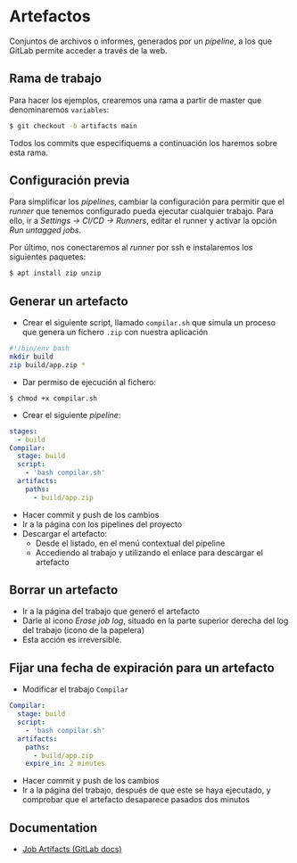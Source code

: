 # Artefactos

Conjuntos de archivos o informes, generados por un _pipeline_, a los que GitLab permite acceder a
través de la web.

## Rama de trabajo

Para hacer los ejemplos, crearemos una rama a partir de master que denominaremos `variables`:

```bash
$ git checkout -b artifacts main
```

Todos los commits que especifiquems a continuación los haremos sobre esta rama.

## Configuración previa

Para simplificar los _pipelines_, cambiar la configuración para permitir que el _runner_ que tenemos configurado pueda
ejecutar cualquier trabajo. Para ello, ir a _Settings -> CI/CD -> Runners_, editar el runner y activar la opción
_Run untagged jobs_.

Por último, nos conectaremos al _runner_ por ssh e instalaremos los siguientes paquetes:

```bash
$ apt install zip unzip
```
## Generar un artefacto

* Crear el siguiente script, llamado `compilar.sh` que simula un proceso que genera un fichero `.zip` con nuestra aplicación
```bash
#!/bin/env bash
mkdir build
zip build/app.zip *
```
* Dar permiso de ejecución al fichero:
```
$ chmod +x compilar.sh
```
* Crear el siguiente _pipeline_:

```yaml
stages:
  - build
Compilar:
  stage: build
  script:
    - 'bash compilar.sh'
  artifacts:
    paths:
      - build/app.zip
```
* Hacer commit y push de los cambios
* Ir a la página con los pipelines del proyecto
* Descargar el artefacto:
  * Desde el listado, en el menú contextual del pipeline
  * Accediendo al trabajo y utilizando el enlace para descargar el artefacto

## Borrar un artefacto

* Ir a la página del trabajo que generó el artefacto
* Darle al icono _Erase job log_, situado en la parte superior derecha del log del trabajo (icono de la papelera)
* Esta acción es irreversible.

## Fijar una fecha de expiración para un artefacto

* Modificar el trabajo `Compilar`
```yaml
Compilar:
  stage: build
  script:
    - 'bash compilar.sh'
  artifacts:
    paths:
      - build/app.zip
    expire_in: 2 minutes
```
* Hacer commit y push de los cambios
* Ir a la página del trabajo, después de que este se haya ejecutado, y comprobar que el artefacto
  desaparece pasados dos minutos

## Documentation

- [Job Artifacts (GitLab docs)](https://docs.gitlab.com/ee/ci/pipelines/job_artifacts.html)

